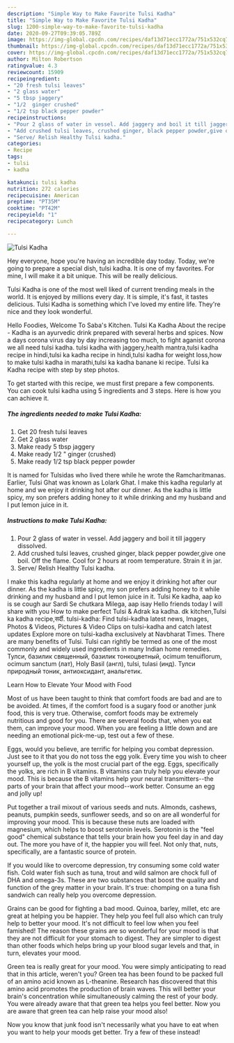 ```yaml
---
description: "Simple Way to Make Favorite Tulsi Kadha"
title: "Simple Way to Make Favorite Tulsi Kadha"
slug: 1200-simple-way-to-make-favorite-tulsi-kadha
date: 2020-09-27T09:39:05.789Z
image: https://img-global.cpcdn.com/recipes/daf13d71ecc1772a/751x532cq70/tulsi-kadha-recipe-main-photo.jpg
thumbnail: https://img-global.cpcdn.com/recipes/daf13d71ecc1772a/751x532cq70/tulsi-kadha-recipe-main-photo.jpg
cover: https://img-global.cpcdn.com/recipes/daf13d71ecc1772a/751x532cq70/tulsi-kadha-recipe-main-photo.jpg
author: Milton Robertson
ratingvalue: 4.3
reviewcount: 15909
recipeingredient:
- "20 fresh tulsi leaves"
- "2 glass water"
- "5 tbsp jaggery"
- "1/2  ginger crushed"
- "1/2 tsp black pepper powder"
recipeinstructions:
- "Pour 2 glass of water in vessel. Add jaggery and boil it till jaggery dissolved."
- "Add crushed tulsi leaves, crushed ginger, black pepper powder,give one boil. Off the flame. Cool for 2 hours at room temperature. Strain it in jar."
- "Serve/ Relish Healthy Tulsi kadha."
categories:
- Recipe
tags:
- tulsi
- kadha

katakunci: tulsi kadha 
nutrition: 272 calories
recipecuisine: American
preptime: "PT35M"
cooktime: "PT42M"
recipeyield: "1"
recipecategory: Lunch

---
```



![Tulsi Kadha](https://img-global.cpcdn.com/recipes/daf13d71ecc1772a/751x532cq70/tulsi-kadha-recipe-main-photo.jpg)

Hey everyone, hope you're having an incredible day today. Today, we're going to prepare a special dish, tulsi kadha. It is one of my favorites. For mine, I will make it a bit unique. This will be really delicious.

Tulsi Kadha is one of the most well liked of current trending meals in the world. It is enjoyed by millions every day. It is simple, it's fast, it tastes delicious. Tulsi Kadha is something which I've loved my entire life. They're nice and they look wonderful.

Hello Foodies, Welcome To Saba&#39;s Kitchen. Tulsi Ka Kadha About the recipe - Kadha is an ayurvedic drink prepared with several herbs and spices. Now a days corona virus day by day increasing too much, to fight aganist corona we all need tulsi kadha. tulsi kadha with jaggery,health mantra,tulsi kadha recipe in hindi,tulsi ka kadha recipe in hindi,tulsi kadha for weight loss,how to make tulsi kadha in marathi,tulsi ka kadha banane ki recipe. Tulsi ka Kadha recipe with step by step photos.


To get started with this recipe, we must first prepare a few components. You can cook tulsi kadha using 5 ingredients and 3 steps. Here is how you can achieve it.

<!--inarticleads1-->

##### The ingredients needed to make Tulsi Kadha:

1. Get 20 fresh tulsi leaves
1. Get 2 glass water
1. Make ready 5 tbsp jaggery
1. Make ready 1/2 &#34; ginger (crushed)
1. Make ready 1/2 tsp black pepper powder


It is named for Tulsidas who lived there while he wrote the Ramcharitmanas. Earlier, Tulsi Ghat was known as Lolark Ghat. I make this kadha regularly at home and we enjoy it drinking hot after our dinner. As the kadha is little spicy, my son prefers adding honey to it while drinking and my husband and I put lemon juice in it. 

<!--inarticleads2-->

##### Instructions to make Tulsi Kadha:

1. Pour 2 glass of water in vessel. Add jaggery and boil it till jaggery dissolved.
1. Add crushed tulsi leaves, crushed ginger, black pepper powder,give one boil. Off the flame. Cool for 2 hours at room temperature. Strain it in jar.
1. Serve/ Relish Healthy Tulsi kadha.


I make this kadha regularly at home and we enjoy it drinking hot after our dinner. As the kadha is little spicy, my son prefers adding honey to it while drinking and my husband and I put lemon juice in it. Tulsi Ke kadha, aap ko is se cough aur Sardi Se chutkara Milega, aap isay Hello friends today I will share with you How to make perfect Tulsi &amp; Adrak ka kadha. dk kitchen,Tulsi ka kadha recipe,सर्दी. tulsi-kadha: Find tulsi-kadha latest news, Images, Photos &amp; Videos, Pictures &amp; Video Clips on tulsi-kadha and catch latest updates Explore more on tulsi-kadha exclusively at Navbharat Times. There are many benefits of Tulsi. Tulsi can rightly be termed as one of the most commonly and widely used ingredients in many Indian home remedies. Тулси, базилик священный, базилик тонкоцветный, ocimum tenuiflorum, ocimum sanctum (лат), Holy Basil (англ), tulsi, tulasi (инд). Тулси природный тоник, антиоксидант, анальгетик. 

Learn How to Elevate Your Mood with Food


Most of us have been taught to think that comfort foods are bad and are to be avoided. At times, if the comfort food is a sugary food or another junk food, this is very true. Otherwise, comfort foods may be extremely nutritious and good for you. There are several foods that, when you eat them, can improve your mood. When you are feeling a little down and are needing an emotional pick-me-up, test out a few of these.

Eggs, would you believe, are terrific for helping you combat depression. Just see to it that you do not toss the egg yolk. Every time you wish to cheer yourself up, the yolk is the most crucial part of the egg. Eggs, specifically the yolks, are rich in B vitamins. B vitamins can truly help you elevate your mood. This is because the B vitamins help your neural transmitters--the parts of your brain that affect your mood--work better. Consume an egg and jolly up!

Put together a trail mixout of various seeds and nuts. Almonds, cashews, peanuts, pumpkin seeds, sunflower seeds, and so on are all wonderful for improving your mood. This is because these nuts are loaded with magnesium, which helps to boost serotonin levels. Serotonin is the "feel good" chemical substance that tells your brain how you feel day in and day out. The more you have of it, the happier you will feel. Not only that, nuts, specifically, are a fantastic source of protein.

If you would like to overcome depression, try consuming some cold water fish. Cold water fish such as tuna, trout and wild salmon are chock full of DHA and omega-3s. These are two substances that boost the quality and function of the grey matter in your brain. It's true: chomping on a tuna fish sandwich can really help you overcome depression. 

Grains can be good for fighting a bad mood. Quinoa, barley, millet, etc are great at helping you be happier. They help you feel full also which can truly help to better your mood. It's not difficult to feel low when you feel famished! The reason these grains are so wonderful for your mood is that they are not difficult for your stomach to digest. They are simpler to digest than other foods which helps bring up your blood sugar levels and that, in turn, elevates your mood.

Green tea is really great for your mood. You were simply anticipating to read that in this article, weren't you? Green tea has been found to be packed full of an amino acid known as L-theanine. Research has discovered that this amino acid promotes the production of brain waves. This will better your brain's concentration while simultaneously calming the rest of your body. You were already aware that that green tea helps you feel better. Now you are aware that green tea can help raise your mood also!

Now you know that junk food isn't necessarily what you have to eat when you want to help your moods get better. Try a few of these instead!

